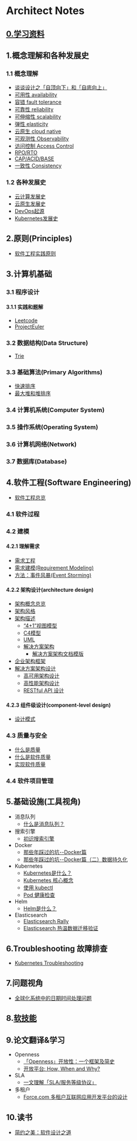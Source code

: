 # Architect Notes

## [0.学习资料](./info-list.md)


## 1.概念理解和各种发展史
### 1.1 概念理解
* [谈谈设计之「自顶向下」和「自底向上」](./concepts/talk-about-top-down-and-bottom-up.md)
* [可用性 availability](./concepts/availability.md)
* [容错 fault tolerance](./concepts/fault-tolerance.md)
* [可靠性 reliability](./concepts/reliability.md)
* [可伸缩性 scalability](./concepts/scalability.md)
* [弹性 elasticity](./concepts/elasticity.md)
* [云原生 cloud native](./concepts/what-is-cloud-native.md)
* [可观测性 Observability](./concepts/observability.md)
* [访问控制 Access Control](./concepts/access-control.md)
* [RPO/RTO](./concepts/RPO-RTO.md)
* [CAP/ACID/BASE](./concepts/CAP-ACID-BASE.md)
* [一致性 Consistency](./concepts/consistency.md)

### 1.2 各种发展史
* [云计算发展史](./timelines/cloud-computing-timeline.md)
* [云原生发展史](./timelines/cloudnative-timeline.md)
* [DevOps起源](./timelines/devops-timeline.md)
* [Kubernetes发展史](./timelines/kubernetes-timeline.md)


## 2.原则(Principles)
* [软件工程实践原则](./principles/software-engineering-principles.md)


## 3.计算机基础
### 3.1 程序设计
#### 3.1.1 实践和题解
* [Leetcode](https://github.com/lyremelody/leetcode)
* [ProjectEuler](https://github.com/lyremelody/projecteuler)

### 3.2 数据结构(Data Structure)
* [Trie](./fundamentals/data-structures/trie.md)

### 3.3 基础算法(Primary Algorithms)
* [快速排序](./fundamentals/primary-algorithms/quick-sort.md)
* [最大堆和堆排序](./fundamentals/primary-algorithms/heap-sort.md)

### 3.4 计算机系统(Computer System)

### 3.5 操作系统(Operating System)

### 3.6 计算机网络(Network)

### 3.7 数据库(Database)

## 4.软件工程(Software Engineering)
* [软件工程总览](./software-engineering/software-engineering.md)

### 4.1 软件过程

### 4.2 建模

#### 4.2.1 理解需求
* [需求工程](./software-engineering/requirements/requirement-engineering.md)
* [需求建模(Requirement Modeling)](./software-engineering/requirements/requirement-modeling.md)
* [方法：事件风暴(Event Storming)](./software-engineering/requirements/event-storming.md)

#### 4.2.2 架构设计(architecture design)
* [架构概念总览](./software-engineering/architecture-design/architecture.md)
* [架构风格](./software-engineering/architecture-design/architecture-styles/)
* [架构描述](./software-engineering/architecture-design/architecture-description/)
  * [“4+1”视图模型](./software-engineering/architecture-design/architecture-description/4+1-architectural-view-model.md)
  * [C4模型](./software-engineering/architecture-design/architecture-description/c4-model.md)
  * [UML](./software-engineering/architecture-design/architecture-description/uml.md)
  * [解决方案架构](./software-engineering/architecture-design/architecture-description/solution-architecture.md)
    * [解决方案架构文档模版](./software-engineering/architecture-design/architecture-description/solution-architecture-document.md)
* [企业架构框架](./software-engineering/architecture-design/enterprise-architecture-frameworks/)
* [解决方案架构设计](./software-engineering/architecture-design/solution-architecture)
  * [高可用架构设计](./software-engineering/architecture-design/solution-architecture/architecting-for-high-availability.md)
  * [高性能架构设计](./software-engineering/architecture-design/solution-architecture/architecting-for-high-performance.md)
  * [RESTful API 设计](./software-engineering/architecture-design/solution-architecture/restful-api-design.md)

#### 4.2.3 组件级设计(component-level design)
* [设计模式](./software-engineering/component-level-design/design-patterns/)

### 4.3 质量与安全
* [什么是质量](./software-engineering/software-quality/what-is-quality.md)
* [什么是软件质量](./software-engineering/software-quality/what-is-software-quality.md)
* [实现软件质量](./software-engineering/software-quality/implement-software-quality.md)

### 4.4 软件项目管理


## 5.基础设施(工具视角)
* 消息队列
  * [什么是消息队列？](./infrastructure/what-is-message-queue.md)
* 搜索引擎
  * [初识搜索引擎](./infrastructure/search-engine-20180427.md)
* Docker
  * [那些年踩过的坑--Docker篇](./infrastructure/docker/docker-practice-20170713.md)
  * [那些年踩过的坑--Docker篇（二）数据持久化](./infrastructure/docker/docker-practice-20180204.md)
* Kubernetes
  * [Kubernetes是什么？](./infrastructure/kubernetes/what-is-kubernetes.md)
  * [Kubernetes 核心概念](./infrastructure/kubernetes/kubernetes-concepts.md)
  * [使用 kubectl](./infrastructure/kubernetes/kubernetes-use-kubectl.md)
  * [Pod 健康检查](./infrastructure/kubernetes/kubernetes-pod-health-check.md)
* Helm
  * [Helm是什么？](./infrastructure/helm/what-is-helm.md)
* Elasticsearch
  * [Elasticsearch Rally](./infrastructure/elasticsearch/elasticsearch-rally-20180123.md)
  * [Elasticsearch 热温数据迁移验证](./infrastructure/elasticsearch/elasticsearch-hot-warm-20181211.md)


## 6.Troubleshooting 故障排查
* [Kubernetes Troubleshooting](./troubleshooting/kubernetes-troubleshooting.md)


## 7.问题视角
* [全球化系统中的日期时间处理问题](./problems/globalization-datatime.md)


## 8.[软技能](./soft-skills/README.md)


## 9.论文翻译&学习
* Openness
  * [「Openness」开放性：一个框架及简史](./papers-reading/Openness-with-and-without-Information-Technology-a-framework-and-a-brief-history.md)
  * [开放平台: How, When and Why?](./papers-reading/opening-platform-how-when-and-why.md)
* SLA
  * [一文理解「SLA/服务等级协议」](./papers-reading/about-sla.md)
* 多租户
  * [Force.com 多租户互联网应用开发平台的设计](./papers-reading/translatep889-weissman-1-pdf.md)


## 10.读书
* [简约之美：软件设计之道](./books-reading/code-simplicity-the-science-of-development.png)